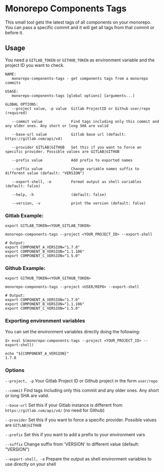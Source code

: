 # Monorepo Components Tags

This small tool gets the latest tags of all components on your monorepo. You can pass a specific commit and it will
 get all tags from that commit or before it.


## Usage

You need a `GITLAB_TOKEN` or `GITHUB_TOKEN` as environment variable and the project ID you want to check.

```
NAME:
   monorepo-components-tags - get components tags from a monorepo commits

USAGE:
   monorepo-components-tags [global options] [arguments...]

GLOBAL OPTIONS:
   --project value, -p value  Gitlab ProjectID or Github user/repo (required)

   --commit value             Find tags including only this commit and any older ones. Any short or long SHA are valid

   --base-url value           Gitlab base url (default: https://gitlab.com/api/v4)

   --provider GITLAB|GITHUB   Set this if you want to force an specific provider. Possible values are GITLAB|GITHUB

   --prefix value             Add prefix to exported names

   --suffix value             Change variable names suffix to different value (default: "VERSION")

   --export-shell, -e         Format output as shell variables (default: false)

   --help, -h                 (default: false)

   --version, -v              print the version (default: false)

```

### Gitlab Example:
```
export GITLAB_TOKEN=<YOUR_GITLAB_TOKEN>

monorepo-components-tags --project <YOUR_PROJECT_ID> --export-shell

# Output:
export COMPONENT_A_VERSION="1.7.0"
export COMPONENT_B_VERSION="1.1.106"
export COMPONENT_C_VERSION="1.5.0"
```

### Github Example:
```
export GITHUB_TOKEN=<YOUR_GITHUB_TOKEN>

monorepo-components-tags --project <USER/REPO> --export-shell

# Output:
export COMPONENT_A_VERSION="1.7.0"
export COMPONENT_B_VERSION="1.1.106"
export COMPONENT_C_VERSION="1.5.0"
```


### Exporting environment variables
You can set the environment variables directly doing the following:

```
$> eval $(monorepo-components-tags --project <YOUR_PROJECT_ID> --export-shell)

echo "${COMPONENT_A_VERSION}"
1.7.0
```

### Options

 `--project, -p` Your Gitlab Project ID or Github project in the form `user/repo`

 `--commit` Find tags including only this commit and any older ones. Any short or long SHA are valid.

 `--base-url` Set this if your Gitlab instance is different from `https://gitlab.com/api/v4/` (no need for Github)

 `--provider` Set this if you want to force a specific provider. Possible values are `GITLAB|GITHUB`

 `--prefix` Set this if you want to add a prefix to your environment vars

 `--suffix` Change suffix from 'VERSION' to different value (default: "VERSION")

 `--export-shell, -e` Prepare the output as shell environment variables to use directly on your shell
